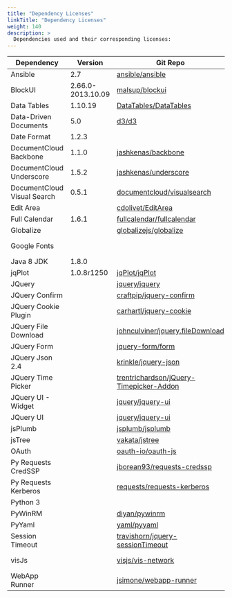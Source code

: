 ```yaml
---
title: "Dependency Licenses"
linkTitle: "Dependency Licenses"
weight: 140
description: >
  Dependencies used and their corresponding licenses:
---
```


| Dependency | Version | Git Repo | License |
| -------------| ------ | ---------- |-------------|
| Ansible | 2.7 | [ansible/ansible](https://github.com/ansible/ansible) | [GPL-3](https://github.com/ansible/ansible/blob/devel/COPYING) |
| BlockUI | 2.66.0-2013.10.09 | [malsup/blockui](https://github.com/malsup/blockui/) | [MIT License] |
| Data Tables | 1.10.19 | [DataTables/DataTables](https://github.com/DataTables/DataTables) | [MIT License](https://datatables.net/license_mit) |
| Data-Driven Documents | 5.0 | [d3/d3](https://github.com/d3/d3) | [BSD-3-Clause License](https://github.com/d3/d3/blob/master/LICENSE) |
| Date Format | 1.2.3 | | [MIT License](https://opensource.org/licenses/MIT) |
| DocumentCloud Backbone | 1.1.0 | [jashkenas/backbone](https://github.com/jashkenas/backbone) | [MIT License](https://github.com/jashkenas/backbone/blob/master/LICENSE) |
| DocumentCloud Underscore | 1.5.2 | [jashkenas/underscore](https://github.com/jashkenas/underscore) | [DocumentCloud](https://github.com/jashkenas/underscore/blob/master/LICENSE) |
| DocumentCloud Visual Search | 0.5.1 | [documentcloud/visualsearch](https://github.com/documentcloud/visualsearch) | [MIT License](https://github.com/documentcloud/visualsearch/blob/master/LICENSE) |
| Edit Area | | [cdolivet/EditArea](https://github.com/cdolivet/EditArea) | [Apache 2](https://github.com/cdolivet/EditArea/blob/master/license_apache.txt) |
| Full Calendar | 1.6.1 | [fullcalendar/fullcalendar](https://github.com/fullcalendar/fullcalendar) | [MIT License](https://github.com/fullcalendar/fullcalendar/blob/master/LICENSE.txt) |
| Globalize | | [globalizejs/globalize](https://github.com/globalizejs/globalize) | [JQuery License](https://github.com/globalizejs/globalize/blob/master/LICENSE) |
| Google Fonts |  | | [Google APIs License](https://developers.google.com/terms) |
| Java 8 JDK | 1.8.0 | | [OTN License](https://www.oracle.com/downloads/licenses/javase-license1.html) |
| jqPlot | 1.0.8r1250 | [jqPlot/jqPlot](https://github.com/jqPlot/jqPlot)| [MIT License](https://github.com/jqPlot/jqPlot/blob/master/copyright.txt) |
| JQuery | | [jquery/jquery](https://github.com/jquery/jquery)| [MIT License](https://github.com/jquery/jquery/blob/master/LICENSE.txt) |
| JQuery Confirm | | [craftpip/jquery-confirm](https://github.com/craftpip/jquery-confirm) | [MIT License](https://github.com/craftpip/jquery-confirm/blob/master/LICENSE) |
| JQuery Cookie Plugin | | [carhartl/jquery-cookie](https://github.com/carhartl/jquery-cookie) | [MIT License](https://github.com/carhartl/jquery-cookie/blob/master/MIT-LICENSE.txt)|
| JQuery File Download | | [johnculviner/jquery.fileDownload](https://github.com/johnculviner/jquery.fileDownload) | [MIT License](https://github.com/johnculviner/jquery.fileDownload/blob/master/LICENSE) |
| JQuery Form | | [jquery-form/form](https://github.com/jquery-form/form) | [MIT License](https://github.com/jquery-form/form/blob/master/LICENSE) |
| JQuery Json 2.4 | | [krinkle/jquery-json](https://github.com/krinkle/jquery-json) | [MIT License](https://github.com/Krinkle/jquery-json/blob/master/LICENSE.txt) |
| JQuery Time Picker | | [trentrichardson/jQuery-Timepicker-Addon](https://github.com/trentrichardson/jQuery-Timepicker-Addon) | [MIT License](https://github.com/trentrichardson/jQuery-Timepicker-Addon/blob/master/LICENSE-MIT) |
| JQuery UI - Widget | | [jquery/jquery-ui](https://github.com/jquery/jquery-ui) | [JQuery License](https://github.com/jquery/jquery-ui/blob/master/LICENSE.txt) |
| JQuery UI | | [jquery/jquery-ui](https://github.com/jquery/jquery-ui) | [JQuery License](https://github.com/jquery/jquery-ui/blob/master/LICENSE.txt) |
| jsPlumb | | [jsplumb/jsplumb](https://github.com/jsplumb/jsplumb) | MIT License |
| jsTree | | [vakata/jstree](https://github.com/vakata/jstree) | [MIT License](https://github.com/vakata/jstree/blob/master/LICENSE-MIT) |
| OAuth | | [oauth-io/oauth-js](https://github.com/oauth-io/oauth-js) | [Apache 2](https://www.apache.org/licenses/LICENSE-2.0) |
| Py Requests CredSSP | | [jborean93/requests-credssp](https://github.com/jborean93/requests-credssp) | [MIT License](https://github.com/jborean93/requests-credssp/blob/master/LICENSE) |
| Py Requests Kerberos | | [requests/requests-kerberos](https://github.com/requests/requests-kerberos) | [ISC License](https://github.com/requests/requests-kerberos/blob/master/LICENSE) |
| Python 3 | | | [PSF License](https://docs.python.org/3/license.html) |
| PyWinRM | | [diyan/pywinrm](https://github.com/diyan/pywinrm/) | [MIT License](https://github.com/diyan/pywinrm/blob/master/LICENSE) |
| PyYaml | | [yaml/pyyaml](https://github.com/yaml/pyyaml) | [MIT License](https://github.com/yaml/pyyaml/blob/master/LICENSE) |
| Session Timeout | | [travishorn/jquery-sessionTimeout](https://github.com/travishorn/jquery-sessionTimeout) | [MIT License](https://github.com/travishorn/jquery-sessionTimeout/blob/master/LICENSE.md) |
| visJs | | [visjs/vis-network](https://github.com/visjs/vis-network) | [Apache 2 License](https://github.com/visjs/vis-network/blob/master/LICENSE-APACHE-2.0) |
| WebApp Runner | | [jsimone/webapp-runner](https://github.com/jsimone/webapp-runner) | [BSD-3-Clause License](https://github.com/heroku/webapp-runner/blob/main/LICENSE) |
